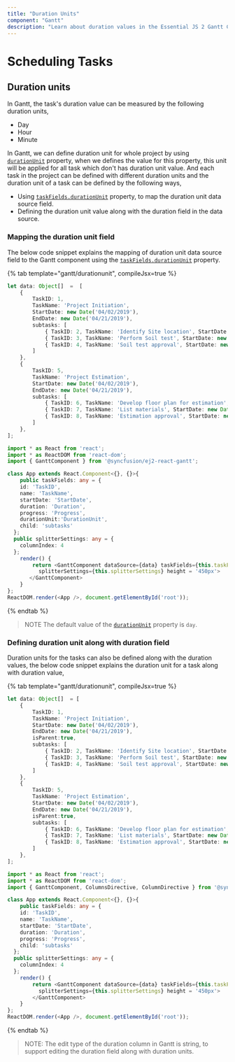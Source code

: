 ```yaml
---
title: "Duration Units"
component: "Gantt"
description: "Learn about duration values in the Essential JS 2 Gantt Component."
---
```


# Scheduling Tasks

## Duration units

In Gantt, the task's duration value can be measured by the following duration units,

* Day
* Hour
* Minute

In Gantt, we can define duration unit for whole project by using [`durationUnit`](../api/gantt/#durationunit) property, when we defines the value for this property, this unit will be applied for all task which don't has duration unit value.
And each task in the project can be defined with different duration units and the duration unit of a task can be defined by the following ways,

* Using [`taskFields.durationUnit`](../api/gantt/taskFields/#durationunit) property, to map the duration unit data source field.
* Defining the duration unit value along with the duration field in the data source.

### Mapping the duration unit field

The below code snippet explains the mapping of duration unit data source field to the Gantt component using the [`taskFields.durationUnit`](../api/gantt/taskFields/#durationunit) property.

{% tab template="gantt/durationunit", compileJsx=true %}

```typescript
let data: Object[]  =  [
    {
        TaskID: 1,
        TaskName: 'Project Initiation',
        StartDate: new Date('04/02/2019'),
        EndDate: new Date('04/21/2019'),
        subtasks: [
            { TaskID: 2, TaskName: 'Identify Site location', StartDate: new Date('04/02/2019'), Duration: 2, DurationUnit:'day', Progress: 50 },
            { TaskID: 3, TaskName: 'Perform Soil test', StartDate: new Date('04/02/2019'), Duration: 12,DurationUnit:'hour', Progress: 70  },
            { TaskID: 4, TaskName: 'Soil test approval', StartDate: new Date('04/02/2019'), Duration: 240,DurationUnit:'minute', Progress: 80 },
        ]
    },
    {
        TaskID: 5,
        TaskName: 'Project Estimation',
        StartDate: new Date('04/02/2019'),
        EndDate: new Date('04/21/2019'),
        subtasks: [
            { TaskID: 6, TaskName: 'Develop floor plan for estimation', StartDate: new Date('04/04/2019'), Duration: 8, DurationUnit:'hour', Progress: 50  },
            { TaskID: 7, TaskName: 'List materials', StartDate: new Date('04/04/2019'), Duration: 3, Progress: 50, DurationUnit:'day' },
            { TaskID: 8, TaskName: 'Estimation approval', StartDate: new Date('04/04/2019'), Duration: 480, DurationUnit:'minute', Progress: 70 }
        ]
    },
];

import * as React from 'react';
import * as ReactDOM from 'react-dom';
import { GanttComponent } from '@syncfusion/ej2-react-gantt';

class App extends React.Component<{}, {}>{
    public taskFields: any = {
    id: 'TaskID',
    name: 'TaskName',
    startDate: 'StartDate',
    duration: 'Duration',
    progress: 'Progress',
    durationUnit:'DurationUnit',
    child: 'subtasks'
  };
  public splitterSettings: any = {
    columnIndex: 4
  };
    render() {
        return <GanttComponent dataSource={data} taskFields={this.taskFields}
          splitterSettings={this.splitterSettings} height = '450px'>
       </GanttComponent>
    }
};
ReactDOM.render(<App />, document.getElementById('root'));
```

{% endtab %}

> NOTE
The default value of the [`durationUnit`](../api/gantt/#durationunit) property is `day`.

### Defining duration unit along with duration field

Duration units for the tasks can also be defined along with the duration values, the below code snippet explains the duration unit for a task along with duration value,

{% tab template="gantt/durationunit", compileJsx=true %}

```typescript
let data: Object[]  = [
    {
        TaskID: 1,
        TaskName: 'Project Initiation',
        StartDate: new Date('04/02/2019'),
        EndDate: new Date('04/21/2019'),
        isParent:true,
        subtasks: [
            { TaskID: 2, TaskName: 'Identify Site location', StartDate: new Date('04/02/2019'), Duration: '4days', Progress: 50 },
            { TaskID: 3, TaskName: 'Perform Soil test', StartDate: new Date('04/02/2019'), Duration: '16hours', Progress: 70   },
            { TaskID: 4, TaskName: 'Soil test approval', StartDate: new Date('04/02/2019'), Duration: '1800minutes', Progress: 80  },
        ]
    },
    {
        TaskID: 5,
        TaskName: 'Project Estimation',
        StartDate: new Date('04/02/2019'),
        EndDate: new Date('04/21/2019'),
        isParent:true,
        subtasks: [
            { TaskID: 6, TaskName: 'Develop floor plan for estimation', StartDate: new Date('04/04/2019'), Duration: '16hours',Progress: 50 },
            { TaskID: 7, TaskName: 'List materials', StartDate: new Date('04/04/2019'), Duration: '3days', Progress: 50 },
            { TaskID: 8, TaskName: 'Estimation approval', StartDate: new Date('04/04/2019'), Duration: '480minutes', Progress: 70  }
        ]
    },
];

import * as React from 'react';
import * as ReactDOM from 'react-dom';
import { GanttComponent, ColumnsDirective, ColumnDirective } from '@syncfusion/ej2-react-gantt';

class App extends React.Component<{}, {}>{
    public taskFields: any = {
    id: 'TaskID',
    name: 'TaskName',
    startDate: 'StartDate',
    duration: 'Duration',
    progress: 'Progress',
    child: 'subtasks'
  };
  public splitterSettings: any = {
    columnIndex: 4
  };
    render() {
        return <GanttComponent dataSource={data} taskFields={this.taskFields}
          splitterSettings={this.splitterSettings} height = '450px'>
        </GanttComponent>
    }
};
ReactDOM.render(<App />, document.getElementById('root'));
```

{% endtab %}

>NOTE:
The edit type of the duration column in Gantt is string, to support editing the duration field along with duration units.